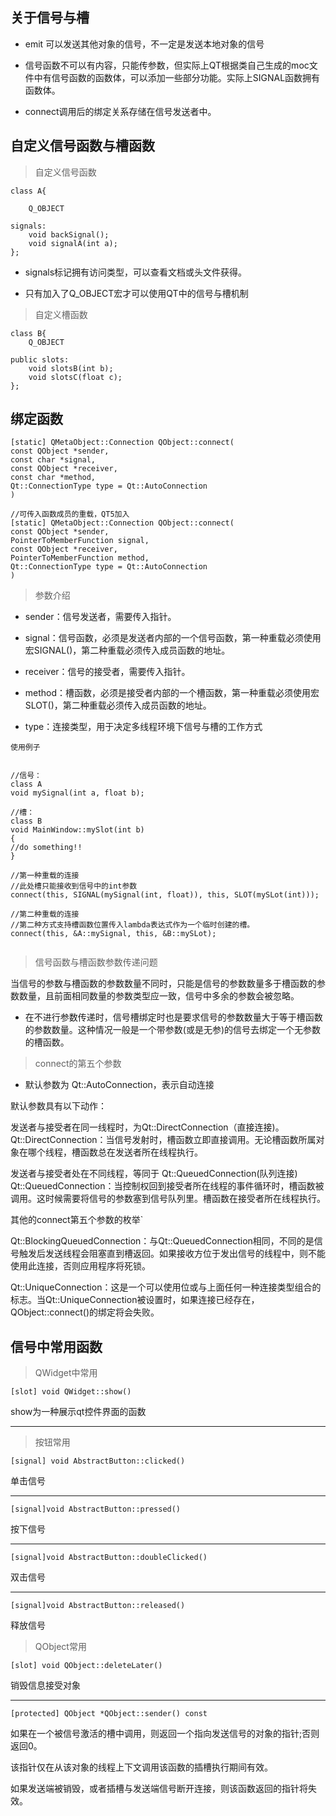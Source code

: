 ## 关于信号与槽

* emit 可以发送其他对象的信号，不一定是发送本地对象的信号

* 信号函数不可以有内容，只能传参数，但实际上QT根据类自己生成的moc文件中有信号函数的函数体，可以添加一些部分功能。实际上SIGNAL函数拥有函数体。

* connect调用后的绑定关系存储在信号发送者中。


## 自定义信号函数与槽函数


> 自定义信号函数

```
class A{

    Q_OBJECT

signals:
    void backSignal();  
    void signalA(int a);
};
```

* signals标记拥有访问类型，可以查看文档或头文件获得。

* 只有加入了Q_OBJECT宏才可以使用QT中的信号与槽机制


> 自定义槽函数

```
class B{
    Q_OBJECT

public slots:
    void slotsB(int b);
    void slotsC(float c);
};

```

## 绑定函数

```
[static] QMetaObject::Connection QObject::connect(
const QObject *sender, 
const char *signal, 
const QObject *receiver, 
const char *method, 
Qt::ConnectionType type = Qt::AutoConnection
)
```

```
//可传入函数成员的重载，QT5加入
[static] QMetaObject::Connection QObject::connect(
const QObject *sender, 
PointerToMemberFunction signal, 
const QObject *receiver,
PointerToMemberFunction method,
Qt::ConnectionType type = Qt::AutoConnection
)

```

> 参数介绍

* sender：信号发送者，需要传入指针。

* signal：信号函数，必须是发送者内部的一个信号函数，第一种重载必须使用宏SIGNAL()，第二种重载必须传入成员函数的地址。

* receiver：信号的接受者，需要传入指针。

* method：槽函数，必须是接受者内部的一个槽函数，第一种重载必须使用宏SLOT()，第二种重载必须传入成员函数的地址。

* type：连接类型，用于决定多线程环境下信号与槽的工作方式

`使用例子`
```

//信号：
class A
void mySignal(int a, float b);
 
//槽：
class B
void MainWindow::mySlot(int b)
{
//do something!!
}
 
//第一种重载的连接
//此处槽只能接收到信号中的int参数
connect(this, SIGNAL(mySignal(int, float)), this, SLOT(mySLot(int)));

//第二种重载的连接
//第二种方式支持槽函数位置传入lambda表达式作为一个临时创建的槽。
connect(this, &A::mySignal, this, &B::mySLot);


```

> 信号函数与槽函数参数传递问题

当信号的参数与槽函数的参数数量不同时，只能是信号的参数数量多于槽函数的参数数量，且前面相同数量的参数类型应一致，信号中多余的参数会被忽略。

* 在不进行参数传递时，信号槽绑定时也是要求信号的参数数量大于等于槽函数的参数数量。这种情况一般是一个带参数(或是无参)的信号去绑定一个无参数的槽函数。

> connect的第五个参数

* 默认参数为 Qt::AutoConnection，表示自动连接

默认参数具有以下动作：

发送者与接受者在同一线程时，为Qt::DirectConnection（直接连接)。
Qt::DirectConnection：当信号发射时，槽函数立即直接调用。无论槽函数所属对象在哪个线程，槽函数总在发送者所在线程执行。

发送者与接受者处在不同线程，等同于 Qt::QueuedConnection(队列连接)
Qt::QueuedConnection：当控制权回到接受者所在线程的事件循环时，槽函数被调用。这时候需要将信号的参数塞到信号队列里。槽函数在接受者所在线程执行。

其他的connect第五个参数的枚举`

Qt::BlockingQueuedConnection：与Qt::QueuedConnection相同，不同的是信号触发后发送线程会阻塞直到槽返回。如果接收方位于发出信号的线程中，则不能使用此连接，否则应用程序将死锁。

Qt::UniqueConnection：这是一个可以使用位或与上面任何一种连接类型组合的标志。当Qt::UniqueConnection被设置时，如果连接已经存在，QObject::connect()的绑定将会失败。




## 信号中常用函数

> QWidget中常用

````
[slot] void QWidget::show()
````

show为一种展示qt控件界面的函数

---

> 按钮常用

```
[signal] void AbstractButton::clicked()  
```
单击信号

---

```
[signal]void AbstractButton::pressed()  
```
按下信号

---

```
[signal]void AbstractButton::doubleClicked()  
```
双击信号

---

```
[signal]void AbstractButton::released()  
```
释放信号

> QObject常用

```
[slot] void QObject::deleteLater()   
```
销毁信息接受对象

---

```
[protected] QObject *QObject::sender() const  
```

如果在一个被信号激活的槽中调用，则返回一个指向发送信号的对象的指针;否则返回0。  

该指针仅在从该对象的线程上下文调用该函数的插槽执行期间有效。

如果发送端被销毁，或者插槽与发送端信号断开连接，则该函数返回的指针将失效。